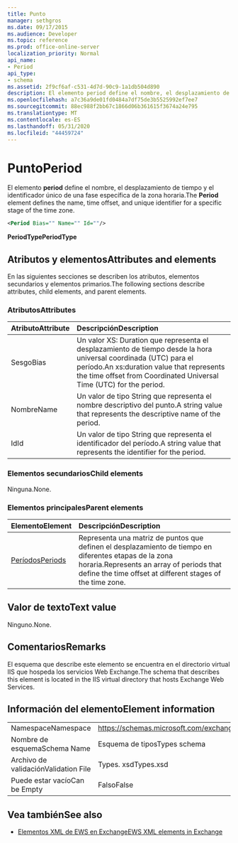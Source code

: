 ```yaml
---
title: Punto
manager: sethgros
ms.date: 09/17/2015
ms.audience: Developer
ms.topic: reference
ms.prod: office-online-server
localization_priority: Normal
api_name:
- Period
api_type:
- schema
ms.assetid: 2f9cf6af-c531-4d7d-90c9-1a1db504d890
description: El elemento period define el nombre, el desplazamiento de tiempo y el identificador único de una fase específica de la zona horaria.
ms.openlocfilehash: a7c36a9de01fd0484a7df75de3b5525992ef7ee7
ms.sourcegitcommit: 88ec988f2bb67c1866d06b361615f3674a24e795
ms.translationtype: MT
ms.contentlocale: es-ES
ms.lasthandoff: 05/31/2020
ms.locfileid: "44459724"
---
```

# <a name="period"></a><span data-ttu-id="86d10-103">Punto</span><span class="sxs-lookup"><span data-stu-id="86d10-103">Period</span></span>

<span data-ttu-id="86d10-104">El elemento **period** define el nombre, el desplazamiento de tiempo y el identificador único de una fase específica de la zona horaria.</span><span class="sxs-lookup"><span data-stu-id="86d10-104">The **Period** element defines the name, time offset, and unique identifier for a specific stage of the time zone.</span></span> 
  
```xml
<Period Bias="" Name="" Id=""/>
```

 <span data-ttu-id="86d10-105">**PeriodType**</span><span class="sxs-lookup"><span data-stu-id="86d10-105">**PeriodType**</span></span>
## <a name="attributes-and-elements"></a><span data-ttu-id="86d10-106">Atributos y elementos</span><span class="sxs-lookup"><span data-stu-id="86d10-106">Attributes and elements</span></span>

<span data-ttu-id="86d10-107">En las siguientes secciones se describen los atributos, elementos secundarios y elementos primarios.</span><span class="sxs-lookup"><span data-stu-id="86d10-107">The following sections describe attributes, child elements, and parent elements.</span></span>
  
### <a name="attributes"></a><span data-ttu-id="86d10-108">Atributos</span><span class="sxs-lookup"><span data-stu-id="86d10-108">Attributes</span></span>

|<span data-ttu-id="86d10-109">**Atributo**</span><span class="sxs-lookup"><span data-stu-id="86d10-109">**Attribute**</span></span>|<span data-ttu-id="86d10-110">**Descripción**</span><span class="sxs-lookup"><span data-stu-id="86d10-110">**Description**</span></span>|
|:-----|:-----|
|<span data-ttu-id="86d10-111">Sesgo</span><span class="sxs-lookup"><span data-stu-id="86d10-111">Bias</span></span>  <br/> |<span data-ttu-id="86d10-112">Un valor XS: Duration que representa el desplazamiento de tiempo desde la hora universal coordinada (UTC) para el período.</span><span class="sxs-lookup"><span data-stu-id="86d10-112">An xs:duration value that represents the time offset from Coordinated Universal Time (UTC) for the period.</span></span>  <br/> |
|<span data-ttu-id="86d10-113">Nombre</span><span class="sxs-lookup"><span data-stu-id="86d10-113">Name</span></span>  <br/> |<span data-ttu-id="86d10-114">Un valor de tipo String que representa el nombre descriptivo del punto.</span><span class="sxs-lookup"><span data-stu-id="86d10-114">A string value that represents the descriptive name of the period.</span></span>  <br/> |
|<span data-ttu-id="86d10-115">Id</span><span class="sxs-lookup"><span data-stu-id="86d10-115">Id</span></span>  <br/> |<span data-ttu-id="86d10-116">Un valor de tipo String que representa el identificador del período.</span><span class="sxs-lookup"><span data-stu-id="86d10-116">A string value that represents the identifier for the period.</span></span>  <br/> |
   
### <a name="child-elements"></a><span data-ttu-id="86d10-117">Elementos secundarios</span><span class="sxs-lookup"><span data-stu-id="86d10-117">Child elements</span></span>

<span data-ttu-id="86d10-118">Ninguna.</span><span class="sxs-lookup"><span data-stu-id="86d10-118">None.</span></span>
  
### <a name="parent-elements"></a><span data-ttu-id="86d10-119">Elementos principales</span><span class="sxs-lookup"><span data-stu-id="86d10-119">Parent elements</span></span>

|<span data-ttu-id="86d10-120">**Elemento**</span><span class="sxs-lookup"><span data-stu-id="86d10-120">**Element**</span></span>|<span data-ttu-id="86d10-121">**Descripción**</span><span class="sxs-lookup"><span data-stu-id="86d10-121">**Description**</span></span>|
|:-----|:-----|
|[<span data-ttu-id="86d10-122">Períodos</span><span class="sxs-lookup"><span data-stu-id="86d10-122">Periods</span></span>](periods.md) <br/> |<span data-ttu-id="86d10-123">Representa una matriz de puntos que definen el desplazamiento de tiempo en diferentes etapas de la zona horaria.</span><span class="sxs-lookup"><span data-stu-id="86d10-123">Represents an array of periods that define the time offset at different stages of the time zone.</span></span>  <br/> |
   
## <a name="text-value"></a><span data-ttu-id="86d10-124">Valor de texto</span><span class="sxs-lookup"><span data-stu-id="86d10-124">Text value</span></span>

<span data-ttu-id="86d10-125">Ninguno.</span><span class="sxs-lookup"><span data-stu-id="86d10-125">None.</span></span>
  
## <a name="remarks"></a><span data-ttu-id="86d10-126">Comentarios</span><span class="sxs-lookup"><span data-stu-id="86d10-126">Remarks</span></span>

<span data-ttu-id="86d10-127">El esquema que describe este elemento se encuentra en el directorio virtual IIS que hospeda los servicios Web Exchange.</span><span class="sxs-lookup"><span data-stu-id="86d10-127">The schema that describes this element is located in the IIS virtual directory that hosts Exchange Web Services.</span></span>
  
## <a name="element-information"></a><span data-ttu-id="86d10-128">Información del elemento</span><span class="sxs-lookup"><span data-stu-id="86d10-128">Element information</span></span>

|||
|:-----|:-----|
|<span data-ttu-id="86d10-129">Namespace</span><span class="sxs-lookup"><span data-stu-id="86d10-129">Namespace</span></span>  <br/> |https://schemas.microsoft.com/exchange/services/2006/types  <br/> |
|<span data-ttu-id="86d10-130">Nombre de esquema</span><span class="sxs-lookup"><span data-stu-id="86d10-130">Schema Name</span></span>  <br/> |<span data-ttu-id="86d10-131">Esquema de tipos</span><span class="sxs-lookup"><span data-stu-id="86d10-131">Types schema</span></span>  <br/> |
|<span data-ttu-id="86d10-132">Archivo de validación</span><span class="sxs-lookup"><span data-stu-id="86d10-132">Validation File</span></span>  <br/> |<span data-ttu-id="86d10-133">Types. xsd</span><span class="sxs-lookup"><span data-stu-id="86d10-133">Types.xsd</span></span>  <br/> |
|<span data-ttu-id="86d10-134">Puede estar vacío</span><span class="sxs-lookup"><span data-stu-id="86d10-134">Can be Empty</span></span>  <br/> |<span data-ttu-id="86d10-135">Falso</span><span class="sxs-lookup"><span data-stu-id="86d10-135">False</span></span>  <br/> |
   
## <a name="see-also"></a><span data-ttu-id="86d10-136">Vea también</span><span class="sxs-lookup"><span data-stu-id="86d10-136">See also</span></span>



- [<span data-ttu-id="86d10-137">Elementos XML de EWS en Exchange</span><span class="sxs-lookup"><span data-stu-id="86d10-137">EWS XML elements in Exchange</span></span>](ews-xml-elements-in-exchange.md)

